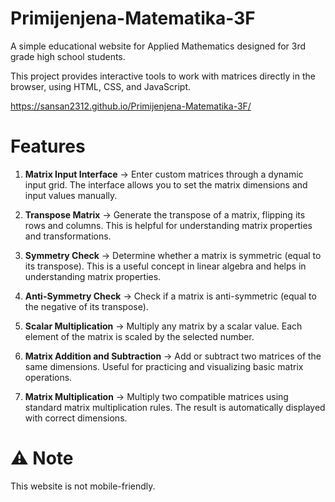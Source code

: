 # Primijenjena-Matematika-3F
A simple educational website for Applied Mathematics designed for 3rd grade high school students.

This project provides interactive tools to work with matrices directly in the browser, using HTML, CSS, and JavaScript.

https://sansan2312.github.io/Primijenjena-Matematika-3F/

# Features
1. **Matrix Input Interface** -> Enter custom matrices through a dynamic input grid. The interface allows you to set the matrix dimensions and input values manually.

2. **Transpose Matrix** -> Generate the transpose of a matrix, flipping its rows and columns. This is helpful for understanding matrix properties and transformations.

3. **Symmetry Check** -> Determine whether a matrix is symmetric (equal to its transpose). This is a useful concept in linear algebra and helps in understanding matrix properties.

4. **Anti-Symmetry Check** -> Check if a matrix is anti-symmetric (equal to the negative of its transpose).

5. **Scalar Multiplication** -> Multiply any matrix by a scalar value. Each element of the matrix is scaled by the selected number.

6. **Matrix Addition and Subtraction** -> Add or subtract two matrices of the same dimensions. Useful for practicing and visualizing basic matrix operations.

7. **Matrix Multiplication** -> Multiply two compatible matrices using standard matrix multiplication rules. The result is automatically displayed with correct dimensions.

# ⚠️ Note
This website is not mobile-friendly.
